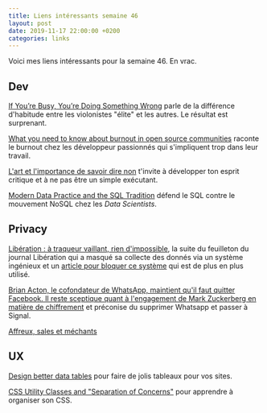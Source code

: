 ```yaml
---
title: Liens intéressants semaine 46
layout: post
date: 2019-11-17 22:00:00 +0200
categories: links
---
```

Voici mes liens intéressants pour la semaine 46. En vrac.

## Dev

[If You’re Busy, You’re Doing Something Wrong](https://www.calnewport.com/blog/2011/11/11/if-youre-busy-youre-doing-something-wrong-the-surprisingly-relaxed-lives-of-elite-achievers/) parle de la différence d'habitude entre les violonistes "élite" et les autres. Le résultat est surprenant.

[What you need to know about burnout in open source communities](https://opensource.com/article/19/11/burnout-open-source-communities) raconte le burnout chez les développeur passionnés qui s'impliquent trop dans leur travail.

[L'art et l'importance de savoir dire non](https://blog.eleven-labs.com/fr/lart-et-limportance-de-savoir-dire-non/) t'invite à développer ton esprit critique et à ne pas être un simple exécutant.

[Modern Data Practice and the SQL Tradition](https://tselai.com/modern-data-practice-and-the-sql-tradition.html) défend le SQL contre le mouvement NoSQL chez les _Data Scientists_.

## Privacy

[Libération : à traqueur vaillant, rien d'impossible](https://reflets.info/articles/liberation-a-traqueur-vaillant-rien-d-impossible), la suite du feuilleton du journal Libération qui a masqué sa collecte des donnés via un système ingénieux et un [article pour bloquer ce système](https://www.shaftinc.fr/escalade-traque-eulerian.html) qui est de plus en plus utilisé.

[Brian Acton, le cofondateur de WhatsApp, maintient qu'il faut quitter Facebook. Il reste sceptique quant à l'engagement de Mark Zuckerberg en matière de chiffrement](http://www.developpez.com/actu/283985/Brian-Acton-le-cofondateur-de-WhatsApp-maintient-qu-il-faut-quitter-Facebook-Il-reste-sceptique-quant-a-l-engagement-de-Mark-Zuckerberg-en-matiere-de-chiffrement/) et préconise du supprimer Whatsapp et passer à Signal.

[Affreux, sales et méchants](https://reflets.info/articles/affreux-sales-et-mechants)

## UX

[Design better data tables](https://uxdesign.cc/design-better-data-tables-4ecc99d23356) pour faire de jolis tableaux pour vos sites.

[CSS Utility Classes and "Separation of Concerns"](https://adamwathan.me/css-utility-classes-and-separation-of-concerns/) pour apprendre à organiser son CSS.
